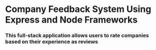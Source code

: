 # Company Feedback System Using Express and Node Frameworks

### This full-stack application allows users to rate companies based on their experience as reviews

